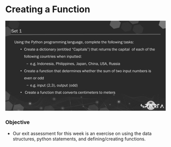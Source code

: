 # Creating a Function

![outcome](./SP702_W1_Set_1.png)

### Objective
- Our exit assessment for this week is an exercise on using the data structures, python statements, and defining/creating functions.

